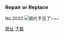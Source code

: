 ### Repair or Replace
No.2033
![图片不见了~~~](https://imgs.xkcd.com/comics/repair_or_replace.png)

[原址](https://xkcd.com//2033) [下载](https://imgs.xkcd.com/comics/repair_or_replace.png)

